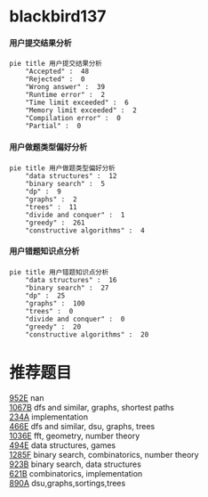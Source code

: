 # blackbird137

<!-- tabs:start -->



#### **用户提交结果分析**

```mermaid
pie title 用户提交结果分析
    "Accepted" :  48
    "Rejected" :  0
    "Wrong answer" :  39
    "Runtime error" :  2
    "Time limit exceeded" :  6
    "Memory limit exceeded" :  2
    "Compilation error" :  0
    "Partial" :  0
```

#### **用户做题类型偏好分析**

```mermaid
pie title 用户做题类型偏好分析
    "data structures" :  12
    "binary search" :  5
    "dp" :  9
    "graphs" :  2
    "trees" :  11
    "divide and conquer" :  1
    "greedy" :  261
    "constructive algorithms" :  4
```
#### **用户错题知识点分析**

```mermaid
pie title 用户错题知识点分析
    "data structures" :  16
    "binary search" :  27
    "dp" :  25
    "graphs" :  100
    "trees" :  0
    "divide and conquer" :  0
    "greedy" :  20
    "constructive algorithms" :  20
```



<!-- tabs:end -->
# 推荐题目
[952E](https://codeforces.com/contest/952/problem/E)		nan		  
[1067B](https://codeforces.com/contest/1067/problem/B)		dfs and similar,
                        graphs,
                        shortest paths		  
[234A](https://codeforces.com/contest/234/problem/A)		implementation		  
[466E](https://codeforces.com/contest/466/problem/E)		dfs and similar,
                        dsu,
                        graphs,
                        trees		  
[1036E](https://codeforces.com/contest/1036/problem/E)		fft,
                        geometry,
                        number theory		  
[494E](https://codeforces.com/contest/494/problem/E)		data structures,
                        games		  
[1285F](https://codeforces.com/contest/1285/problem/F)		binary search,
                        combinatorics,
                        number theory		  
[923B](https://codeforces.com/contest/923/problem/B)		binary search,
                        data structures		  
[621B](https://codeforces.com/contest/621/problem/B)		combinatorics,
                        implementation		  
[890A](https://codeforces.com/contest/890/problem/A)		dsu,graphs,sortings,trees		  
